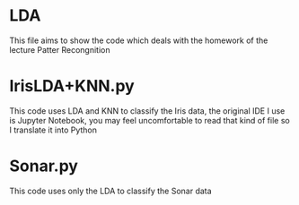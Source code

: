 # LDA
This file aims to show the code which deals with the homework of the lecture Patter Recongnition
# IrisLDA+KNN.py
This code uses LDA and KNN to classify the Iris data, the original IDE I use is Jupyter Notebook, you may feel uncomfortable to read that kind of file so I translate it into Python
# Sonar.py
This code uses only the LDA to classify the Sonar data
